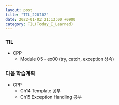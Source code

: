 ```yaml
---
layout: post
title: "TIL_220102"
date: 2022-01-02 21:13:00 +0900
category: TIL(Today_I_Learned)
---
```


### TIL
- CPP 
	- Module 05 - ex00 (try, catch, exception 상속)
	
### 다음 학습계획
- CPP
	- Ch14 Template 공부
	- Ch15 Exception Handling 공부

